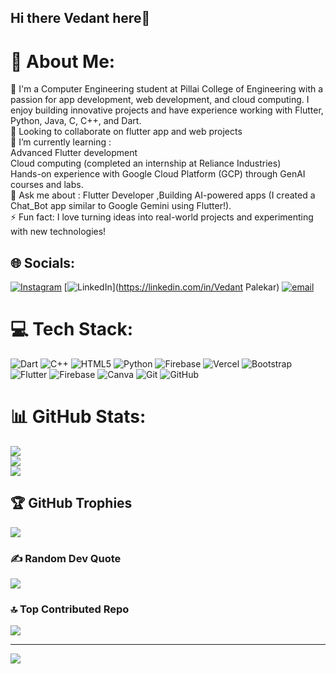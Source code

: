 ## Hi there Vedant here👋


# 💫 About Me:
🔭 I'm a Computer Engineering student at Pillai College of Engineering with a passion for app development, web development, and cloud computing. I enjoy building innovative projects and have experience working with Flutter, Python, Java, C, C++, and Dart.<br>👯 Looking to collaborate on flutter app and web projects<br>🌱 I’m currently learning :<br>Advanced Flutter development<br>Cloud computing (completed an internship at Reliance Industries)<br>Hands-on experience with Google Cloud Platform (GCP) through GenAI courses and labs.<br>💬 Ask me about : Flutter Developer ,Building AI-powered apps (I created a Chat_Bot app similar to Google Gemini using Flutter!).<br>⚡ Fun fact: I love turning ideas into real-world projects and experimenting with new technologies!


## 🌐 Socials:
[![Instagram](https://img.shields.io/badge/Instagram-%23E4405F.svg?logo=Instagram&logoColor=white)](https://instagram.com/_vedantpalekar21_) [![LinkedIn](https://img.shields.io/badge/LinkedIn-%230077B5.svg?logo=linkedin&logoColor=white)](https://linkedin.com/in/Vedant Palekar) [![email](https://img.shields.io/badge/Email-D14836?logo=gmail&logoColor=white)](mailto:palekarvedant21@gmail.com) 

# 💻 Tech Stack:
![Dart](https://img.shields.io/badge/dart-%230175C2.svg?style=flat-square&logo=dart&logoColor=white) ![C++](https://img.shields.io/badge/c++-%2300599C.svg?style=flat-square&logo=c%2B%2B&logoColor=white) ![HTML5](https://img.shields.io/badge/html5-%23E34F26.svg?style=flat-square&logo=html5&logoColor=white) ![Python](https://img.shields.io/badge/python-3670A0?style=flat-square&logo=python&logoColor=ffdd54) ![Firebase](https://img.shields.io/badge/firebase-%23039BE5.svg?style=flat-square&logo=firebase) ![Vercel](https://img.shields.io/badge/vercel-%23000000.svg?style=flat-square&logo=vercel&logoColor=white) ![Bootstrap](https://img.shields.io/badge/bootstrap-%238511FA.svg?style=flat-square&logo=bootstrap&logoColor=white) ![Flutter](https://img.shields.io/badge/Flutter-%2302569B.svg?style=flat-square&logo=Flutter&logoColor=white) ![Firebase](https://img.shields.io/badge/firebase-a08021?style=flat-square&logo=firebase&logoColor=ffcd34) ![Canva](https://img.shields.io/badge/Canva-%2300C4CC.svg?style=flat-square&logo=Canva&logoColor=white) ![Git](https://img.shields.io/badge/git-%23F05033.svg?style=flat-square&logo=git&logoColor=white) ![GitHub](https://img.shields.io/badge/github-%23121011.svg?style=flat-square&logo=github&logoColor=white)
# 📊 GitHub Stats:
![](https://github-readme-stats.vercel.app/api?username=Vedant7077&theme=dark&hide_border=false&include_all_commits=true&count_private=true)<br/>
![](https://github-readme-streak-stats.herokuapp.com/?user=Vedant7077&theme=dark&hide_border=false)<br/>
![](https://github-readme-stats.vercel.app/api/top-langs/?username=Vedant7077&theme=dark&hide_border=false&include_all_commits=true&count_private=true&layout=compact)

## 🏆 GitHub Trophies
![](https://github-profile-trophy.vercel.app/?username=Vedant7077&theme=radical&no-frame=false&no-bg=true&margin-w=4)

### ✍️ Random Dev Quote
![](https://quotes-github-readme.vercel.app/api?type=horizontal&theme=radical)

### 🔝 Top Contributed Repo
![](https://github-contributor-stats.vercel.app/api?username=Vedant7077&limit=5&theme=dark&combine_all_yearly_contributions=true)

---
[![](https://visitcount.itsvg.in/api?id=Vedant7077&icon=0&color=0)](https://visitcount.itsvg.in)

<!-- Proudly created with GPRM ( https://gprm.itsvg.in ) -->
